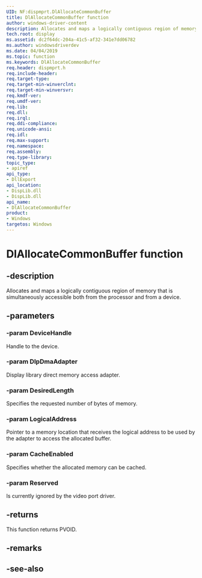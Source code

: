 ```yaml
---
UID: NF:dispmprt.DlAllocateCommonBuffer
title: DlAllocateCommonBuffer function
author: windows-driver-content
description: Allocates and maps a logically contiguous region of memory that is simultaneously accessible both from the processor and from a device.
tech.root: display
ms.assetid: dc2f64dc-204a-41c5-af32-341e7dd06782
ms.author: windowsdriverdev
ms.date: 04/04/2019 
ms.topic: function
ms.keywords: DlAllocateCommonBuffer
req.header: dispmprt.h
req.include-header:
req.target-type:
req.target-min-winverclnt:
req.target-min-winversvr:
req.kmdf-ver:
req.umdf-ver:
req.lib:
req.dll:
req.irql: 
req.ddi-compliance:
req.unicode-ansi:
req.idl:
req.max-support:
req.namespace:
req.assembly:
req.type-library: 
topic_type: 
- apiref
api_type: 
- DllExport
api_location: 
- DispLib.dll
- DispLib.dll
api_name: 
- DlAllocateCommonBuffer
product: 
- Windows
targetos: Windows
---
```


# DlAllocateCommonBuffer function


## -description

Allocates and maps a logically contiguous region of memory that is simultaneously accessible both from the processor and from a device.

## -parameters

### -param DeviceHandle

Handle to the device.

### -param DlpDmaAdapter

Display library direct memory access adapter.

### -param DesiredLength

Specifies the requested number of bytes of memory.

### -param LogicalAddress

Pointer to a memory location that receives the logical address to be used by the adapter to access the allocated buffer.

### -param CacheEnabled

Specifies whether the allocated memory can be cached.

### -param Reserved

Is currently ignored by the video port driver.


## -returns

This function returns PVOID.

## -remarks

## -see-also